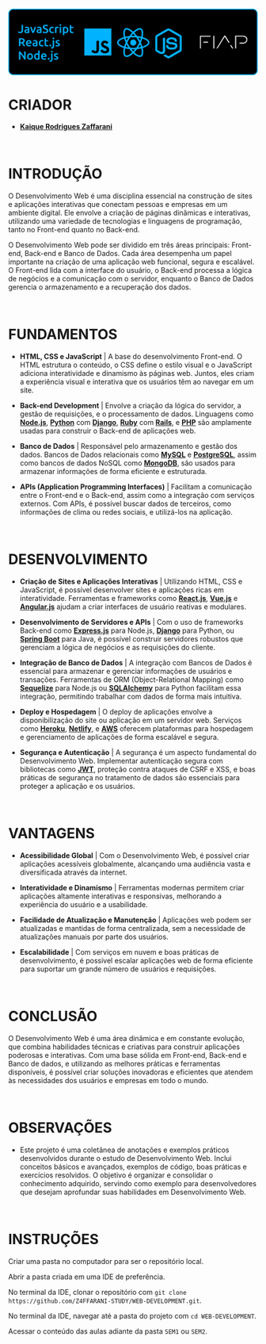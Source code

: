 ![banner](./assets/banner.png)

# CRIADOR
- **[Kaique Rodrigues Zaffarani](https://github.com/Z4ffarani)**

<br>

# INTRODUÇÃO
O Desenvolvimento Web é uma disciplina essencial na construção de sites e aplicações interativas que conectam pessoas e empresas em um ambiente digital. Ele envolve a criação de páginas dinâmicas e interativas, utilizando uma variedade de tecnologias e linguagens de programação, tanto no Front-end quanto no Back-end.

O Desenvolvimento Web pode ser dividido em três áreas principais: Front-end, Back-end e Banco de Dados. Cada área desempenha um papel importante na criação de uma aplicação web funcional, segura e escalável. O Front-end lida com a interface do usuário, o Back-end processa a lógica de negócios e a comunicação com o servidor, enquanto o Banco de Dados gerencia o armazenamento e a recuperação dos dados.

<br>

# FUNDAMENTOS
- **HTML, CSS e JavaScript** | A base do desenvolvimento Front-end. O HTML estrutura o conteúdo, o CSS define o estilo visual e o JavaScript adiciona interatividade e dinamismo às páginas web. Juntos, eles criam a experiência visual e interativa que os usuários têm ao navegar em um site.

- **Back-end Development** | Envolve a criação da lógica do servidor, a gestão de requisições, e o processamento de dados. Linguagens como **[Node.js](https://nodejs.org)**, **[Python](https://www.python.org)** com **[Django](https://www.djangoproject.com)**, **[Ruby](https://www.ruby-lang.org)** com **[Rails](https://rubyonrails.org)**, e **[PHP](https://www.php.net)** são amplamente usadas para construir o Back-end de aplicações web.

- **Banco de Dados** | Responsável pelo armazenamento e gestão dos dados. Bancos de Dados relacionais como **[MySQL](https://www.mysql.com)** e **[PostgreSQL](https://www.postgresql.org)**, assim como bancos de dados NoSQL como **[MongoDB](https://www.mongodb.com)**, são usados para armazenar informações de forma eficiente e estruturada.

- **APIs (Application Programming Interfaces)** | Facilitam a comunicação entre o Front-end e o Back-end, assim como a integração com serviços externos. Com APIs, é possível buscar dados de terceiros, como informações de clima ou redes sociais, e utilizá-los na aplicação.

<br>

# DESENVOLVIMENTO
- **Criação de Sites e Aplicações Interativas** | Utilizando HTML, CSS e JavaScript, é possível desenvolver sites e aplicações ricas em interatividade. Ferramentas e frameworks como **[React.js](https://react.dev)**, **[Vue.js](https://vuejs.org)** e **[Angular.js](https://angular.io)** ajudam a criar interfaces de usuário reativas e modulares.

- **Desenvolvimento de Servidores e APIs** | Com o uso de frameworks Back-end como **[Express.js](https://expressjs.com)** para Node.js, **[Django](https://www.djangoproject.com)** para Python, ou **[Spring Boot](https://spring.io/projects/spring-boot)** para Java, é possível construir servidores robustos que gerenciam a lógica de negócios e as requisições do cliente.

- **Integração de Banco de Dados** | A integração com Bancos de Dados é essencial para armazenar e gerenciar informações de usuários e transações. Ferramentas de ORM (Object-Relational Mapping) como **[Sequelize](https://sequelize.org)** para Node.js ou **[SQLAlchemy](https://www.sqlalchemy.org)** para Python facilitam essa integração, permitindo trabalhar com dados de forma mais intuitiva.

- **Deploy e Hospedagem** | O deploy de aplicações envolve a disponibilização do site ou aplicação em um servidor web. Serviços como **[Heroku](https://www.heroku.com)**, **[Netlify](https://www.netlify.com)**, e **[AWS](https://aws.amazon.com)** oferecem plataformas para hospedagem e gerenciamento de aplicações de forma escalável e segura.

- **Segurança e Autenticação** | A segurança é um aspecto fundamental do Desenvolvimento Web. Implementar autenticação segura com bibliotecas como **[JWT](https://jwt.io)**, proteção contra ataques de CSRF e XSS, e boas práticas de segurança no tratamento de dados são essenciais para proteger a aplicação e os usuários.

<br>

# VANTAGENS
- **Acessibilidade Global** | Com o Desenvolvimento Web, é possível criar aplicações acessíveis globalmente, alcançando uma audiência vasta e diversificada através da internet.

- **Interatividade e Dinamismo** | Ferramentas modernas permitem criar aplicações altamente interativas e responsivas, melhorando a experiência do usuário e a usabilidade.

- **Facilidade de Atualização e Manutenção** | Aplicações web podem ser atualizadas e mantidas de forma centralizada, sem a necessidade de atualizações manuais por parte dos usuários.

- **Escalabilidade** | Com serviços em nuvem e boas práticas de desenvolvimento, é possível escalar aplicações web de forma eficiente para suportar um grande número de usuários e requisições.

<br>

# CONCLUSÃO
O Desenvolvimento Web é uma área dinâmica e em constante evolução, que combina habilidades técnicas e criativas para construir aplicações poderosas e interativas. Com uma base sólida em Front-end, Back-end e Banco de dados, e utilizando as melhores práticas e ferramentas disponíveis, é possível criar soluções inovadoras e eficientes que atendem às necessidades dos usuários e empresas em todo o mundo.

<br>

# OBSERVAÇÕES
- Este projeto é uma coletânea de anotações e exemplos práticos desenvolvidos durante o estudo de Desenvolvimento Web. Inclui conceitos básicos e avançados, exemplos de código, boas práticas e exercícios resolvidos. O objetivo é organizar e consolidar o conhecimento adquirido, servindo como exemplo para desenvolvedores que desejam aprofundar suas habilidades em Desenvolvimento Web.

<br>

# INSTRUÇÕES
Criar uma pasta no computador para ser o repositório local.

Abrir a pasta criada em uma IDE de preferência.

No terminal da IDE, clonar o repositório com `git clone https://github.com/Z4FFARANI-STUDY/WEB-DEVELOPMENT.git`.

No terminal da IDE, navegar até a pasta do projeto com `cd WEB-DEVELOPMENT`.

Acessar o conteúdo das aulas adiante da pasta `SEM1` ou `SEM2`.